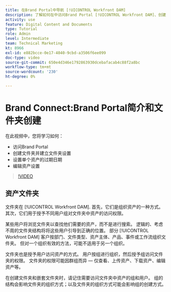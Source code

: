 ```yaml
---
title: 在Brand Portal中导航 [!UICONTROL Workfront DAM]
description: 了解如何在中访问Brand Portal [!UICONTROL Workfront DAM]、创建文件夹、设置单个资产的过期日期，以及编辑资产设置。
activity: use
feature: Digital Content and Documents
type: Tutorial
role: Admin
level: Intermediate
team: Technical Marketing
kt: 8966
exl-id: e882bcce-0e17-4040-9cbd-a3506f6ee099
doc-type: video
source-git-commit: 650e4d346e1792863930dcebafacab4c88f2a8bc
workflow-type: tm+mt
source-wordcount: '230'
ht-degree: 0%

---
```


# Brand Connect:Brand Portal简介和文件夹创建

在此视频中，您将学习如何：

* 访问Brand Portal
* 创建文件夹并建立文件夹设置
* 设置单个资产的过期日期
* 编辑资产设置

>[!VIDEO](https://video.tv.adobe.com/v/335229/?quality=12&learn=on)

## 资产文件夹

文件夹在 [!UICONTROL Workfront DAM]. 首先，它们是组织资产的一种方式。 其次，它们用于授予不同用户组对文件夹中资产的访问权限。

某些用户将浏览文件夹以查找他们需要的资产，而不是进行搜索。 逻辑的、考虑不周的文件夹结构将将这些用户引导到正确的位置。 部分 [!UICONTROL Workfront DAM] 客户按部门、文件类型、资产主体、产品、事件或工作流组织文件夹。 但对一个组织有效的方法，可能不适用于另一个组织。

文件夹也是授予用户访问资产的方式。 用户按组进行组织，然后授予组访问文件夹的权限。 文件夹的权限可能因群组而异 — 仅查看、上传资产、下载资产、编辑资产等。

在创建文件夹和嵌套文件夹时，请记住需要访问文件夹中资产的组和用户。 组的结构会影响文件夹的组织方式；以及文件夹的组织方式可能会影响组的创建方式。
